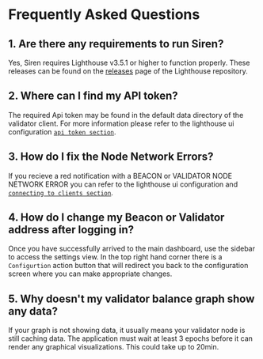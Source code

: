 # Frequently Asked Questions

## 1. Are there any requirements to run Siren?
Yes, Siren requires Lighthouse v3.5.1 or higher to function properly. These releases can be found on the [releases](https://github.com/sigp/lighthouse/releases) page of the Lighthouse repository.

## 2. Where can I find my API token?
The required Api token may be found in the default data directory of the validator client. For more information please refer to the lighthouse ui configuration [`api token section`](./ui-configuration.md#api-token).

## 3. How do I fix the Node Network Errors?
If you recieve a red notification with a BEACON or VALIDATOR NODE NETWORK ERROR you can refer to the lighthouse ui configuration and [`connecting to clients section`](./ui-configuration.md#connecting-to-the-clients).

## 4. How do I change my Beacon or Validator address after logging in?
Once you have successfully arrived to the main dashboard, use the sidebar to access the settings view. In the top right hand corner there is a `Configurtion` action button that will redirect you back to the configuration screen where you can make appropriate changes.

## 5. Why doesn't my validator balance graph show any data?
If your graph is not showing data, it usually means your validator node is still caching data. The application must wait at least 3 epochs before it can render any graphical visualizations. This could take up to 20min.
